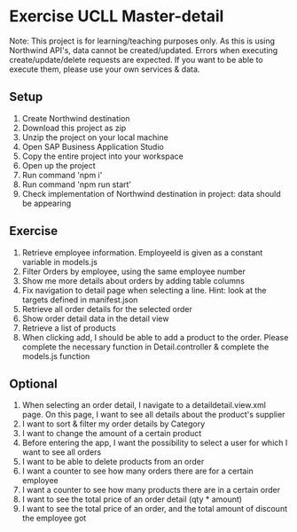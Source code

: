 # Exercise UCLL Master-detail

Note: This project is for learning/teaching purposes only. As this is using Northwind API's, data cannot be created/updated. Errors when executing create/update/delete requests are expected. If you want to be able to execute them, please use your own services & data.

## Setup

1. Create Northwind destination
2. Download this project as zip
3. Unzip the project on your local machine
4. Open SAP Business Application Studio
5. Copy the entire project into your workspace
6. Open up the project
7. Run command 'npm i'
8. Run command 'npm run start'
9. Check implementation of Northwind destination in project: data should be appearing

## Exercise

1. Retrieve employee information. EmployeeId is given as a constant variable in models.js
2. Filter Orders by employee, using the same employee number
3. Show me more details about orders by adding table columns
4. Fix navigation to detail page when selecting a line. Hint: look at the targets defined in manifest.json
5. Retrieve all order details for the selected order
7. Show order detail data in the detail view
8. Retrieve a list of products
9. When clicking add, I should be able to add a product to the order. Please complete the necessary function in Detail.controller & complete the models.js function

## Optional

1. When selecting an order detail, I navigate to a detaildetail.view.xml page. On this page, I want to see all details about the product's supplier
2. I want to sort & filter my order details by Category
3. I want to change the amount of a certain product
4. Before entering the app, I want the possibility to select a user for which I want to see all orders
5. I want to be able to delete products from an order
6. I want a counter to see how many orders there are for a certain employee
7. I want a counter to see how many products there are in a certain order
8. I want to see the total price of an order detail (qty * amount)
9. I want to see the total price of an order, and the total amount of discount the employee got
